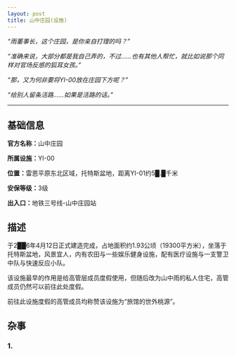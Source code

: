 ```yaml
---
layout: post
title: 山中庄园(设施)
---
```



<p><em>“雨董事长，这个庄园，是你亲自打理的吗？”</em></p><p><em>“准确来说，大部分都是我自己弄的，不过……也有其他人帮忙，就比如说那个同样对官场反感的狐耳女孩。”</em></p><p><em>“那，又为何非要将YI-00放在庄园下方呢？”</em></p><p><em>“给别人留条活路……如果是活路的话。”</em></p><hr><h2>基础信息</h2><p><strong>官方名称：</strong>山中庄园</p><p><strong>所属设施：</strong>YI-00</p><p><strong>位置：</strong>雷恩平原东北区域，托特斯盆地，距离YI-01约5█.█千米</p><p><strong>安保等级：</strong>3级</p><p><strong>出入口：</strong>地铁三号线-山中庄园站</p><h2>描述</h2><p>于2██6年4月12日正式建造完成，占地面积约1.93公顷（19300平方米），坐落于托特斯盆地，风景宜人，内有农田与一些娱乐健身设施，配有医疗设施与一支警卫中队与快速反应小队。</p><p>该设施最早的作用是给高管层成员度假使用，但随后改为山中雨的私人住宅，高管成员仍然可以前往此处度假。</p><p>前往此设施度假的高管成员均称赞该设施为“旅馆的世外桃源”。</p><h2>杂事</h2><h3>1.</h3>
